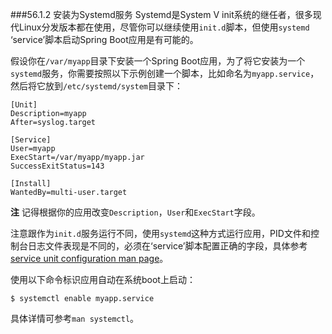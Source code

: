 ###56.1.2 安装为Systemd服务
Systemd是System V init系统的继任者，很多现代Linux分发版本都在使用，尽管你可以继续使用`init.d`脚本，但使用`systemd` ‘service’脚本启动Spring Boot应用是有可能的。

假设你在`/var/myapp`目录下安装一个Spring Boot应用，为了将它安装为一个`systemd`服务，你需要按照以下示例创建一个脚本，比如命名为`myapp.service`，然后将它放到`/etc/systemd/system`目录下：
```shell
[Unit]
Description=myapp
After=syslog.target

[Service]
User=myapp
ExecStart=/var/myapp/myapp.jar
SuccessExitStatus=143

[Install]
WantedBy=multi-user.target
```
**注** 记得根据你的应用改变`Description`，`User`和`ExecStart`字段。

注意跟作为`init.d`服务运行不同，使用`systemd`这种方式运行应用，PID文件和控制台日志文件表现是不同的，必须在‘service’脚本配置正确的字段，具体参考[service unit configuration man page](http://www.freedesktop.org/software/systemd/man/systemd.service.html)。

使用以下命令标识应用自动在系统boot上启动：
```shell
$ systemctl enable myapp.service
```
具体详情可参考`man systemctl`。
